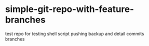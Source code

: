 # simple-git-repo-with-feature-branches
test repo for testing shell script pushing backup and detail commits branches

